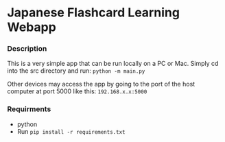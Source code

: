 # Japanese Flashcard Learning Webapp


### Description
This is a very simple app that can be run locally on a PC or Mac. Simply cd into the src directory and run:
```python -m main.py```  

Other devices may access the app by going to the port of the host computer at port 5000 like this:
```192.168.x.x:5000```

### Requirments
- python
- Run ```pip install -r requirements.txt```